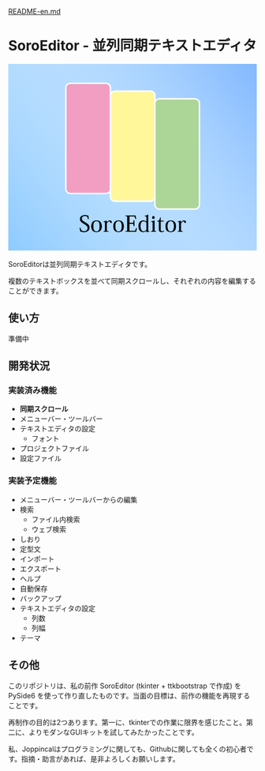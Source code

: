 [README-en.md](README-en.md)

# SoroEditor - 並列同期テキストエディタ

![splash](soroeditor_qt/src/splash.png)

SoroEditorは並列同期テキストエディタです。

複数のテキストボックスを並べて同期スクロールし、それぞれの内容を編集することができます。

## 使い方

準備中

## 開発状況

### 実装済み機能

- **同期スクロール**
- メニューバー・ツールバー
- テキストエディタの設定
  - フォント
- プロジェクトファイル
- 設定ファイル

### 実装予定機能

- メニューバー・ツールバーからの編集
- 検索
  - ファイル内検索
  - ウェブ検索
- しおり
- 定型文
- インポート
- エクスポート
- ヘルプ
- 自動保存
- バックアップ
- テキストエディタの設定
  - 列数
  - 列幅
- テーマ

## その他

このリポジトリは、私の前作 SoroEditor (tkinter + ttkbootstrap で作成) を PySide6 を使って作り直したものです。当面の目標は、前作の機能を再現することです。

再制作の目的は2つあります。第一に、tkinterでの作業に限界を感じたこと。第二に、よりモダンなGUIキットを試してみたかったことです。

私、Joppincalはプログラミングに関しても、Githubに関しても全くの初心者です。指摘・助言があれば、是非よろしくお願いします。

